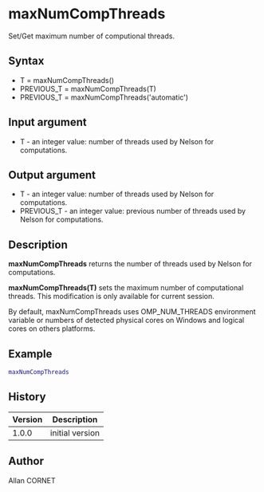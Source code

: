 # maxNumCompThreads

Set/Get maximum number of computional threads.

## Syntax

- T = maxNumCompThreads()
- PREVIOUS_T = maxNumCompThreads(T)
- PREVIOUS_T = maxNumCompThreads('automatic')

## Input argument

- T - an integer value: number of threads used by Nelson for computations.

## Output argument

- T - an integer value: number of threads used by Nelson for computations.
- PREVIOUS_T - an integer value: previous number of threads used by Nelson for computations.

## Description

  <p><b>maxNumCompThreads</b> returns the number of threads used by Nelson for computations.</p>
  <p><b>maxNumCompThreads(T)</b> sets the maximum number of computational threads. This modification is only available for current session.</p>
  <p>By default, maxNumCompThreads uses OMP_NUM_THREADS environment variable or numbers of detected physical cores on Windows and logical cores on others platforms.</p>

## Example

```matlab
maxNumCompThreads
```

## History

| Version | Description     |
| ------- | --------------- |
| 1.0.0   | initial version |

## Author

Allan CORNET
